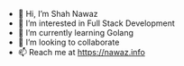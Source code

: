 - 👋 Hi, I’m Shah Nawaz
- 👀 I’m interested in Full Stack Development
- 🌱 I’m currently learning Golang
- 💞️ I’m looking to collaborate
- 📫 Reach me at https://nawaz.info

<!---
nnawazz/nnawazz is a ✨ special ✨ repository because its `README.md` (this file) appears on your GitHub profile.
You can click the Preview link to take a look at your changes.
--->
